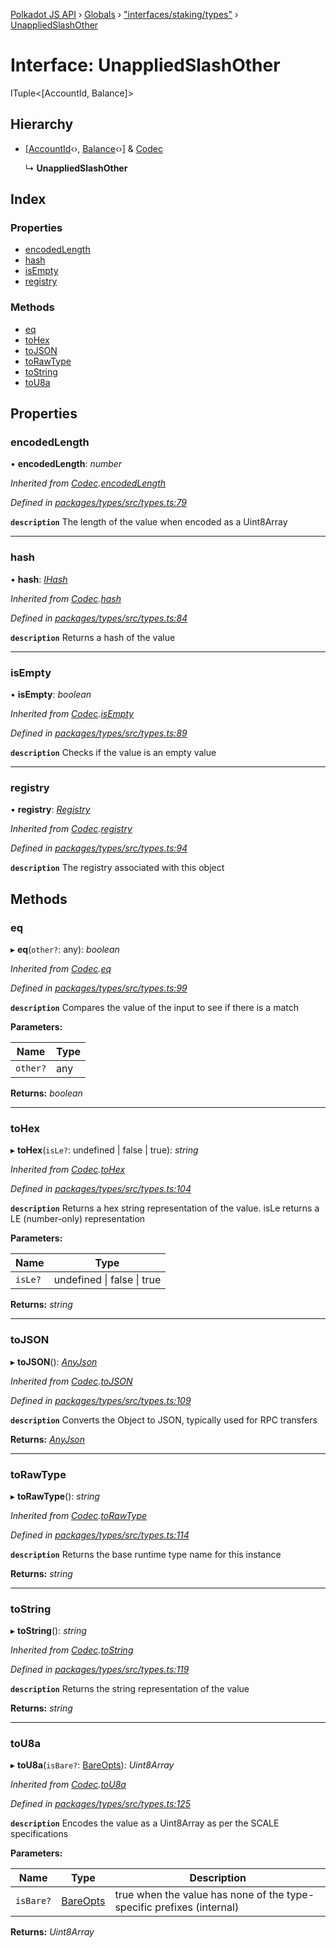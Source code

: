 [Polkadot JS API](../README.md) › [Globals](../globals.md) › ["interfaces/staking/types"](../modules/_interfaces_staking_types_.md) › [UnappliedSlashOther](_interfaces_staking_types_.unappliedslashother.md)

# Interface: UnappliedSlashOther

ITuple<[AccountId, Balance]>

## Hierarchy

* [[AccountId](_interfaces_runtime_types_.accountid.md)‹›, [Balance](_interfaces_runtime_types_.balance.md)‹›] & [Codec](_types_.codec.md)

  ↳ **UnappliedSlashOther**

## Index

### Properties

* [encodedLength](_interfaces_staking_types_.unappliedslashother.md#encodedlength)
* [hash](_interfaces_staking_types_.unappliedslashother.md#hash)
* [isEmpty](_interfaces_staking_types_.unappliedslashother.md#isempty)
* [registry](_interfaces_staking_types_.unappliedslashother.md#registry)

### Methods

* [eq](_interfaces_staking_types_.unappliedslashother.md#eq)
* [toHex](_interfaces_staking_types_.unappliedslashother.md#tohex)
* [toJSON](_interfaces_staking_types_.unappliedslashother.md#tojson)
* [toRawType](_interfaces_staking_types_.unappliedslashother.md#torawtype)
* [toString](_interfaces_staking_types_.unappliedslashother.md#tostring)
* [toU8a](_interfaces_staking_types_.unappliedslashother.md#tou8a)

## Properties

###  encodedLength

• **encodedLength**: *number*

*Inherited from [Codec](_types_.codec.md).[encodedLength](_types_.codec.md#encodedlength)*

*Defined in [packages/types/src/types.ts:79](https://github.com/polkadot-js/api/blob/7b37cc79a3/packages/types/src/types.ts#L79)*

**`description`** The length of the value when encoded as a Uint8Array

___

###  hash

• **hash**: *[IHash](_types_.ihash.md)*

*Inherited from [Codec](_types_.codec.md).[hash](_types_.codec.md#hash)*

*Defined in [packages/types/src/types.ts:84](https://github.com/polkadot-js/api/blob/7b37cc79a3/packages/types/src/types.ts#L84)*

**`description`** Returns a hash of the value

___

###  isEmpty

• **isEmpty**: *boolean*

*Inherited from [Codec](_types_.codec.md).[isEmpty](_types_.codec.md#isempty)*

*Defined in [packages/types/src/types.ts:89](https://github.com/polkadot-js/api/blob/7b37cc79a3/packages/types/src/types.ts#L89)*

**`description`** Checks if the value is an empty value

___

###  registry

• **registry**: *[Registry](_types_.registry.md)*

*Inherited from [Codec](_types_.codec.md).[registry](_types_.codec.md#registry)*

*Defined in [packages/types/src/types.ts:94](https://github.com/polkadot-js/api/blob/7b37cc79a3/packages/types/src/types.ts#L94)*

**`description`** The registry associated with this object

## Methods

###  eq

▸ **eq**(`other?`: any): *boolean*

*Inherited from [Codec](_types_.codec.md).[eq](_types_.codec.md#eq)*

*Defined in [packages/types/src/types.ts:99](https://github.com/polkadot-js/api/blob/7b37cc79a3/packages/types/src/types.ts#L99)*

**`description`** Compares the value of the input to see if there is a match

**Parameters:**

Name | Type |
------ | ------ |
`other?` | any |

**Returns:** *boolean*

___

###  toHex

▸ **toHex**(`isLe?`: undefined | false | true): *string*

*Inherited from [Codec](_types_.codec.md).[toHex](_types_.codec.md#tohex)*

*Defined in [packages/types/src/types.ts:104](https://github.com/polkadot-js/api/blob/7b37cc79a3/packages/types/src/types.ts#L104)*

**`description`** Returns a hex string representation of the value. isLe returns a LE (number-only) representation

**Parameters:**

Name | Type |
------ | ------ |
`isLe?` | undefined &#124; false &#124; true |

**Returns:** *string*

___

###  toJSON

▸ **toJSON**(): *[AnyJson](../modules/_types_.md#anyjson)*

*Inherited from [Codec](_types_.codec.md).[toJSON](_types_.codec.md#tojson)*

*Defined in [packages/types/src/types.ts:109](https://github.com/polkadot-js/api/blob/7b37cc79a3/packages/types/src/types.ts#L109)*

**`description`** Converts the Object to JSON, typically used for RPC transfers

**Returns:** *[AnyJson](../modules/_types_.md#anyjson)*

___

###  toRawType

▸ **toRawType**(): *string*

*Inherited from [Codec](_types_.codec.md).[toRawType](_types_.codec.md#torawtype)*

*Defined in [packages/types/src/types.ts:114](https://github.com/polkadot-js/api/blob/7b37cc79a3/packages/types/src/types.ts#L114)*

**`description`** Returns the base runtime type name for this instance

**Returns:** *string*

___

###  toString

▸ **toString**(): *string*

*Inherited from [Codec](_types_.codec.md).[toString](_types_.codec.md#tostring)*

*Defined in [packages/types/src/types.ts:119](https://github.com/polkadot-js/api/blob/7b37cc79a3/packages/types/src/types.ts#L119)*

**`description`** Returns the string representation of the value

**Returns:** *string*

___

###  toU8a

▸ **toU8a**(`isBare?`: [BareOpts](../modules/_types_.md#bareopts)): *Uint8Array*

*Inherited from [Codec](_types_.codec.md).[toU8a](_types_.codec.md#tou8a)*

*Defined in [packages/types/src/types.ts:125](https://github.com/polkadot-js/api/blob/7b37cc79a3/packages/types/src/types.ts#L125)*

**`description`** Encodes the value as a Uint8Array as per the SCALE specifications

**Parameters:**

Name | Type | Description |
------ | ------ | ------ |
`isBare?` | [BareOpts](../modules/_types_.md#bareopts) | true when the value has none of the type-specific prefixes (internal)  |

**Returns:** *Uint8Array*
